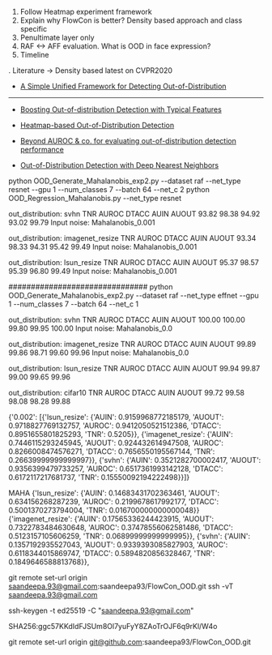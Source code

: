 1. Follow Heatmap experiment framework
2. Explain why FlowCon is better? Density based approach and class specific
3. Penultimate layer only
4. RAF <-> AFF evaluation. What is OOD in face expression?
5. Timeline





. Literature -> Density based latest on CVPR2020
  + [A Simple Unified Framework for Detecting Out-of-Distribution](https://proceedings.neurips.cc/paper/2018/file/abdeb6f575ac5c6676b747bca8d09cc2-Paper.pdf)


************************
  + [Boosting Out-of-distribution Detection with
Typical Features](https://proceedings.neurips.cc/paper_files/paper/2022/file/82b0c1b954b6ef9f3cfb664a82b201bb-Paper-Conference.pdf)

  + [Heatmap-based Out-of-Distribution Detection](https://openaccess.thecvf.com/content/WACV2023/papers/Hornauer_Heatmap-Based_Out-of-Distribution_Detection_WACV_2023_paper.pdf)
  + [Beyond AUROC & co. for evaluating
out-of-distribution detection performance](https://openaccess.thecvf.com/content/CVPR2023W/SAIAD/papers/Humblot-Renaux_Beyond_AUROC__Co._for_Evaluating_Out-of-Distribution_Detection_Performance_CVPRW_2023_paper.pdf)

  + [Out-of-Distribution Detection with Deep Nearest Neighbors](https://proceedings.mlr.press/v162/sun22d/sun22d.pdf)

python OOD_Generate_Mahalanobis_exp2.py --dataset raf --net_type resnet --gpu 1 --num_classes 7 --batch 64 --net_c 2
python OOD_Regression_Mahalanobis.py --net_type resnet


out_distribution: svhn
 TNR    AUROC  DTACC  AUIN   AUOUT
 93.82  98.38  94.92  93.02  99.79
Input noise: Mahalanobis_0.001

out_distribution: imagenet_resize
 TNR    AUROC  DTACC  AUIN   AUOUT
 93.34  98.33  94.31  95.42  99.49
Input noise: Mahalanobis_0.001

out_distribution: lsun_resize
 TNR    AUROC  DTACC  AUIN   AUOUT
 95.37  98.57  95.39  96.80  99.49
Input noise: Mahalanobis_0.001

###############################
python OOD_Generate_Mahalanobis_exp2.py --dataset raf --net_type effnet --gpu 1 --num_classes 7 --batch 64 --net_c 1


out_distribution: svhn
 TNR    AUROC  DTACC  AUIN   AUOUT 
100.00 100.00  99.80  99.95 100.00
Input noise: Mahalanobis_0.0

out_distribution: imagenet_resize
 TNR    AUROC  DTACC  AUIN   AUOUT 
 99.89  99.86  98.71  99.60  99.96
Input noise: Mahalanobis_0.0

out_distribution: lsun_resize
 TNR    AUROC  DTACC  AUIN   AUOUT 
 99.94  99.87  99.00  99.65  99.96

out_distribution: cifar10
 TNR    AUROC  DTACC  AUIN   AUOUT 
 99.72  99.58  98.08  98.28  99.88










  {'0.002': [{'lsun_resize': {'AUIN': 0.9159968772185179,
                                         'AUOUT': 0.9718827769132757,
                                         'AUROC': 0.9412050521512386,
                                         'DTACC': 0.8951655801825293,
                                         'TNR': 0.5205}},
                        {'imagenet_resize': {'AUIN': 0.7446115293245945,
                                             'AUOUT': 0.924432614947508,
                                             'AUROC': 0.8266008474576271,
                                             'DTACC': 0.7656550195567144,
                                             'TNR': 0.26639999999999997}},
                        {'svhn': {'AUIN': 0.3521282700002417,
                                  'AUOUT': 0.9356399479733257,
                                  'AUROC': 0.6517361993142128,
                                  'DTACC': 0.6172117217681737,
                                  'TNR': 0.15550092194222498}}]}


MAHA
    {'lsun_resize': {'AUIN': 0.14683431702363461,
                    'AUOUT': 0.634156268287239,
                    'AUROC': 0.2199678617992177,
                    'DTACC': 0.5001370273794004,
                    'TNR': 0.016700000000000048}}
{'imagenet_resize': {'AUIN': 0.17565336244423915,
                  'AUOUT': 0.7322783484630648,
                  'AUROC': 0.37478556062581486,
                  'DTACC': 0.5123157105606259,
                  'TNR': 0.06899999999999995}},
  {'svhn': {'AUIN': 0.1357192935527043,
            'AUOUT': 0.9339393085827903,
            'AUROC': 0.6118344015869747,
            'DTACC': 0.5894820856328467,
            'TNR': 0.1849646588813768}},



git remote set-url origin saandeepa.93@gmail.com:saandeepa93/FlowCon_OOD.git
ssh -vT saandeepa.93@gmail.com

ssh-keygen -t ed25519 -C "saandeepa.93@gmail.com"


SHA256:ggc57KKdIdFJSUm8Ol7yuFyY8ZAoTrOJF6q9rKl/W4o



git remote set-url origin git@github.com:saandeepa93/FlowCon_OOD.git
